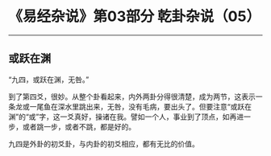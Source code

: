 # 《易经杂说》第03部分 乾卦杂说（05）

------

## 或跃在渊

“九四，或跃在渊，无咎。”

到了第四爻，很妙。从整个卦看起来，内外两卦分得很清楚，成为两节，这表示一条龙或一尾鱼在深水里跳出来，无咎，没有毛病，要出头了。但要注意“或跃在渊”的“或”字，这一爻真好，操诸在我。譬如一个人，事业到了顶点，如再进一步，或者跳一步，或者不跳，都是好的。

九四是外卦的初爻卦，与内卦的初爻相应，都有无比的价值。